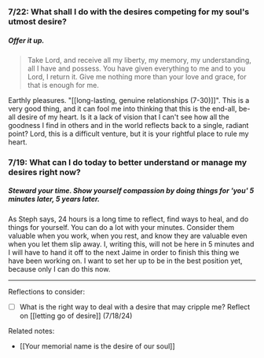 ### 7/22: What shall I do with the desires competing for my soul's utmost desire?
##### Offer it up.
> Take Lord, and receive all my liberty, my memory, my understanding,
> all I have and possess. You have given everything to me 
> and to you Lord, I return it.
> Give me nothing more than your love and grace,
> for that is enough for me.

Earthly pleasures. "[[long-lasting, genuine relationships (7-30)]]". This is a very good thing, and it can fool me into thinking that this is the end-all, be-all desire of my heart. Is it a lack of vision that I can't see how all the goodness I find in others and in the world reflects back to a single, radiant point? 
	Lord, this is a difficult venture, but it is your rightful place to rule my heart. 

### 7/19: What can I do today to better understand or manage my desires right now?
##### Steward your time. Show yourself compassion by doing things for 'you' 5 minutes later, 5 years later.
As Steph says, 24 hours is a long time to reflect, find ways to heal, and do things for yourself. You can do a lot with your minutes. Consider them valuable when you work, when you rest, and know they are valuable even when you let them slip away.
	I, writing this, will not be here in 5 minutes and I will have to hand it off to the next Jaime in order to finish this thing we have been working on. I want to set her up to be in the best position yet, because only I can do this now.

---

Reflections to consider: 
- [ ] What is the right way to deal with a desire that may cripple me? Reflect on [[letting go of desire]] (7/18/24)

Related notes:
- [[Your memorial name is the desire of our soul]] 
